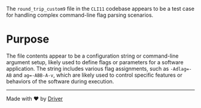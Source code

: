 <!--------------------------------------------------------------------------------->
<!-- IMPORTANT: This file is auto-generated by Driver (https://driver.ai). -------->
<!-- Manual edits may be overwritten on future commits. --------------------------->
<!--------------------------------------------------------------------------------->

The `round_trip_custom9` file in the `CLI11` codebase appears to be a test case for handling complex command-line flag parsing scenarios.

# Purpose
The file contents appear to be a configuration string or command-line argument setup, likely used to define flags or parameters for a software application. The string includes various flag assignments, such as `-Adlag=-AB` and `ag=-ABB-A-v`, which are likely used to control specific features or behaviors of the software during execution.

---
Made with ❤️ by [Driver](https://www.driver.ai/)